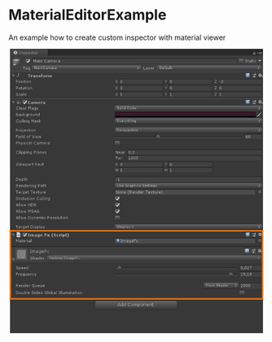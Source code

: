 # MaterialEditorExample
An example how to create custom inspector with material viewer

![shot](https://github.com/neitron/MaterialEditorExample/blob/master/shot.png)
